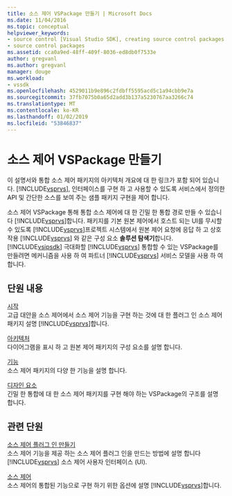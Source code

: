 ```yaml
---
title: 소스 제어 VSPackage 만들기 | Microsoft Docs
ms.date: 11/04/2016
ms.topic: conceptual
helpviewer_keywords:
- source control [Visual Studio SDK], creating source control packages
- source control packages
ms.assetid: cca0a9ed-48ff-409f-8036-ed8db0f7533e
author: gregvanl
ms.author: gregvanl
manager: douge
ms.workload:
- vssdk
ms.openlocfilehash: 4529011b9e896c2fdbff5595acd5c1a94cbb9e7a
ms.sourcegitcommit: 37fb7075b0a65d2add3b137a5230767aa3266c74
ms.translationtype: MT
ms.contentlocale: ko-KR
ms.lasthandoff: 01/02/2019
ms.locfileid: "53846837"
---
```

# <a name="create-a-source-control-vspackage"></a>소스 제어 VSPackage 만들기
이 설명서와 통합 소스 제어 패키지의 아키텍처 개요에 대 한 링크가 포함 되어 있습니다. [!INCLUDE[vsprvs](../../code-quality/includes/vsprvs_md.md)], 인터페이스를 구현 하 고 사용할 수 있도록 서비스에서 정의한 API 및 간단한 소스를 보여 주는 샘플 패키지 구현을 제어 합니다.  
  
 소스 제어 VSPackage 통해 통합 소스 제어에 대 한 긴밀 한 통합 경로 만들 수 있습니다 [!INCLUDE[vsprvs](../../code-quality/includes/vsprvs_md.md)]합니다. 패키지를 기본 원본 제어에서 호스트 되는 UI를 무시할 수 있도록 [!INCLUDE[vsprvs](../../code-quality/includes/vsprvs_md.md)]프로젝트 시스템에서 원본 제어 요청에 응답 하 고 상호 작용 [!INCLUDE[vsprvs](../../code-quality/includes/vsprvs_md.md)] 와 같은 구성 요소 **솔루션 탐색기**합니다. [!INCLUDE[vsipsdk](../../extensibility/includes/vsipsdk_md.md)] 극대화할 [!INCLUDE[vsprvs](../../code-quality/includes/vsprvs_md.md)] 통합할 수 있는 VSPackage를 만들려면 메커니즘을 사용 하 여 파트너 [!INCLUDE[vsprvs](../../code-quality/includes/vsprvs_md.md)] 서비스 모델을 사용 하 여 합니다.  
  
## <a name="in-this-section"></a>단원 내용  
 [시작](../../extensibility/internals/getting-started-with-source-control-vspackages.md)  
 고급 대안을 소스 제어에서 소스 제어 기능을 구현 하는 것에 대 한 플러그 인 소스 제어 패키지 설명 [!INCLUDE[vsprvs](../../code-quality/includes/vsprvs_md.md)]합니다.  
  
 [아키텍처](../../extensibility/internals/source-control-vspackage-architecture.md)  
 다이어그램을 표시 하 고 원본 제어 패키지의 구성 요소를 설명 합니다.  
  
 [기능](../../extensibility/internals/source-control-vspackage-features.md)  
 소스 제어 패키지의 다양 한 기능을 설명 합니다.  
  
 [디자인 요소](../../extensibility/internals/source-control-vspackage-design-elements.md)  
 긴밀 한 통합에 대 한 소스 제어 패키지를 구현 해야 하는 VSPackage의 구조를 설명 합니다.  
  
## <a name="related-sections"></a>관련 단원  
 [소스 제어 플러그 인 만들기](../../extensibility/internals/creating-a-source-control-plug-in.md)  
 소스 제어 기능을 제공 하는 소스 제어 플러그 인을 만드는 방법에 설명 합니다 [!INCLUDE[vsprvs](../../code-quality/includes/vsprvs_md.md)] 소스 제어 사용자 인터페이스 (UI).  
  
 [소스 제어](../../extensibility/internals/source-control.md)  
 소스 제어의 통합된 기능으로 구현 하기 위한 옵션에 설명 [!INCLUDE[vsprvs](../../code-quality/includes/vsprvs_md.md)]합니다.
